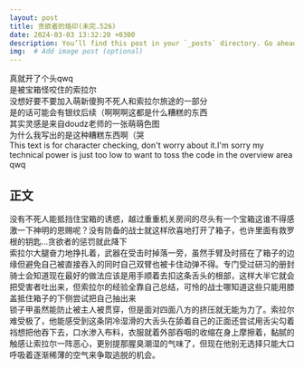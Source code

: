 ```yaml
---
layout: post
title: 贪欲者的烙印(未完.526)
date: 2024-03-03 13:32:20 +0300
description: You’ll find this post in your `_posts` directory. Go ahead and edit it and re-build the site to see your changes. # Add post description (optional)
img:  # Add image post (optional)
---
```

真就开了个头qwq  
是被宝箱怪咬住的索拉尔  
没想好要不要加入萌新傻狗不死人和索拉尔旅途的一部分  
是的话可能会有银纹后续（啊啊啊这都是什么糟糕的东西  
其实灵感是来自doudz老师的一张萌萌色图  
为什么我写出的是这种糟糕东西啊（哭  
This text is for character checking, don't worry about it.I'm sorry my technical power is just too low to want to toss the code in the overview area qwq

## 正文
没有不死人能抵挡住宝箱的诱惑，越过重重机关房间的尽头有一个宝箱这谁不得感激一下神明的恩赐呢？没有防备的战士就这样欣喜地打开了箱子，也许里面有救罗根的钥匙...贪欲者的惩罚就此降下\
索拉尔大腿奋力地挣扎着，武器在受击时掉落一旁，虽然手臂及时搭在了箱子的边缘但避免自己被直接吞入的同时自己双臂也被卡住动弹不得。专门受过研习的册封骑士会知道现在最好的做法应该是用手顺着去扣这条舌头的根部，这样大半它就会把受害者吐出来，但索拉尔的经验全靠自己总结，可怜的战士哪知道这些只能用膝盖抵住箱子的下侧尝试把自己抽出来\
锁子甲虽然能防止被主人被贯穿，但是面对四面八方的挤压就无能为力了。索拉尔难受极了，他能感受到这条阴冷湿滑的大舌头在舔着自己的正面还尝试用舌尖勾着裆想把他吞下去，口水渗入布料，衣服就着外部吞咽的收缩在身上摩擦着，黏腻的触感让索拉尔一阵恶心，更别提那腥臭潮湿的气味了，但现在他别无选择只能大口呼吸着逐渐稀薄的空气来争取逃脱的机会。


[jekyll-docs]: https://jekyllrb.com/docs/home
[jekyll-gh]:   https://github.com/jekyll/jekyll
[jekyll-talk]: https://talk.jekyllrb.com/

